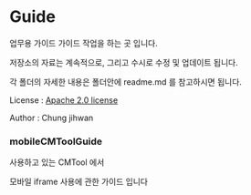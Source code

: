 Guide
=========


업무용 가이드 가이드 작업을 하는 곳 입니다.

저장소의 자료는 계속적으로, 그리고 수시로 수정 및 업데이트 됩니다.

각 폴더의 자세한 내용은 폴더안에 readme.md 를 참고하시면 됩니다.

License : [Apache 2.0 license](http://www.apache.org/licenses/)

Author : Chung jihwan


### mobileCMToolGuide
사용하고 있는 CMTool 에서

모바일 iframe 사용에 관한 가이드 입니다


